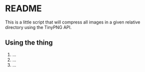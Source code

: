 # README

This is a little script that will compress all images in a given relative directory using the TinyPNG API.

## Using the thing

1. ...
2. ...
3. ...